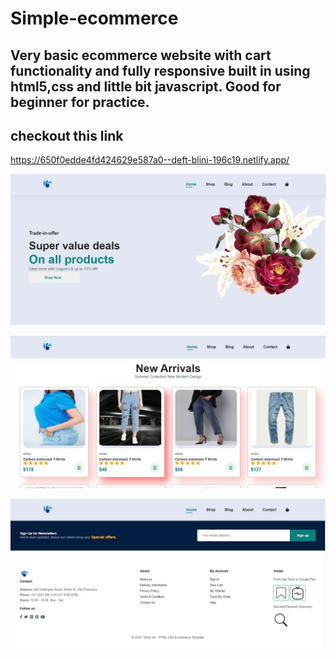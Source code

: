 
# Simple-ecommerce

## Very basic ecommerce website with cart functionality and fully responsive built in using html5,css and little bit javascript. Good for beginner for practice.

## checkout this link
https://650f0edde4fd424629e587a0--deft-blini-196c19.netlify.app/

![logo](https://github.com/kumarprem66/Simple-ecommerce/blob/main/Simpleecommerce.jpg)

![logo](https://github.com/kumarprem66/Simple-ecommerce/blob/main/Simpleecommerce_card.jpg)

![logo](https://github.com/kumarprem66/Simple-ecommerce/blob/main/Simple-ecommerce_footer.jpg)

